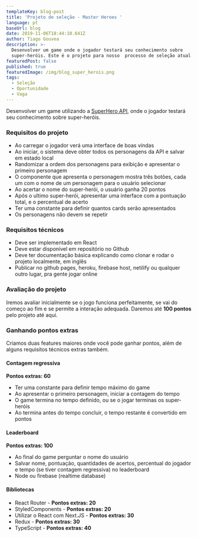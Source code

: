 ```yaml
---
templateKey: blog-post
title: 'Projeto de seleção - Master Heroes '
language: pt
baseUrl: blog
date: 2019-11-06T18:44:10.641Z
author: Tiago Gouvea
description: >-
  Desenvolver um game onde o jogador testará seu conhecimento sobre
  super-heróis. Este é o projeto para nosso  processo de seleção atual.
featuredPost: false
published: true
featuredImage: /img/blog_super_herois.png
tags:
  - Seleção
  - Oportunidade
  - Vaga
---
```

Desenvolver um game utilizando a [SuperHero API](https://superheroapi.com/index.html), onde o jogador testará seu conhecimento sobre super-heróis.

### Requisitos do projeto

* Ao carregar o jogador verá uma interface de boas vindas
* Ao iniciar, o sistema deve obter todos os personagens da API e salvar em estado local
* Randomizar a ordem dos personagens para exibição e apresentar o primeiro personagem 
* O componente que apresenta o personagem mostra três botões, cada um com o nome de um personagem para o usuário selecionar
* Ao acertar o nome do super-herói, o usuário ganha 20 pontos
* Após o ultimo super-herói, apresentar uma interface com a pontuação total, e o percentual de acerto
* Ter uma constante para definir quantos cards serão apresentados
* Os personagens não devem se repetir

### Requisitos técnicos

* Deve ser implementado em React
* Deve estar disponível em repositório no Github
* Deve ter documentação básica explicando como clonar e rodar o projeto localmente, em inglês
* Publicar no github pages, heroku, firebase host, netilify ou qualquer outro lugar, pra gente jogar online

### Avaliação do projeto

Iremos avaliar inicialmente se o jogo funciona perfeitamente, se vai do começo ao fim e se permite a interação adequada. Daremos até **100 pontos** pelo projeto até aqui.

### Ganhando pontos extras

Criamos duas features maiores onde você pode ganhar pontos, além de alguns requisitos técnicos extras também.

#### Contagem regressiva

**Pontos extras: 60**

* Ter uma constante para definir tempo máximo do game
* Ao apresentar o primeiro personagem, iniciar a contagem do tempo
* O game termina no tempo definido, ou se o jogar terminas os super-heróis
* Ao termina antes do tempo concluir, o tempo restante é convertido em pontos

#### Leaderboard

**Pontos extras: 100**

* Ao final do game perguntar o nome do usuário
* Salvar nome, pontuação, quantidades de acertos, percentual do jogador e tempo (se tiver contagem regressiva) no leaderboard
* Node ou firebase (realtime database)

#### Bibliotecas

* React Router - **Pontos extras: 20**
* StyledComponents - **Pontos extras: 20**
* Utilizar o React com Next.JS - **Pontos extras: 30**
* Redux - **Pontos extras: 30**
* TypeScript - **Pontos extras: 40**

